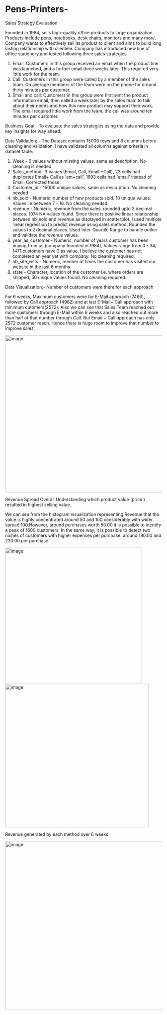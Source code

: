 # Pens-Printers-
Sales Strategy Evaluation

Founded in 1984, sells high-quality office products to large organization. 
Products include pens, notebooks, desk chairs, monitors and many more. 
Company wants to effectively sell its product to client and aims to build long lasting relationship with clientele. 
Company has introduced new line of office stationery and tested  following three sales strategies 

1. Email: Customers in this group received an email when the product line was launched, and a further email three weeks later. This required very little work for the team. 
2. Call: Customers in this group were called by a member of the sales team. On average members of the team were on the phone for around thirty minutes per customer. 
3. Email and call: Customers in this group were first sent the product information email, then called a week later by the sales team to talk about their needs and how this new product may support their work. The email required little work from the team, the call was around ten minutes per customer.

Business Goal - To evaluate  the sales strategies using the data and provide key insights for way ahead.

Data Validation; - 
The Dataset contains 15000 rows and 8 columns before cleaning and validation. I have validated all columns against criteria in dataset table:

1. Week - 6 values without missing values, same as description. No cleaning is needed
2. Sales_method- 3 values (Email, Call, Email +Call), 23 cells had duplicates Email+ Call as 'em+call', 1693 cells had 'email' instead of Email. Corrected those. 
3. Customer_id - 15000 unique values, same as description. No cleaning needed
4. nb_sold - Numeric, number of new products sold. 10 unique values. Values lie between 7 - 16. No cleaning needed. 
5. revenue - Numeric, revenue from the sales, rounded upto 2 decimal places. 1074 NA values found. Since there is positive linear relationship between nb_sold and revenue as displayed in scatterplot. I used multiple linear regression to predict revenue using sales method. Rounded the values to 2 decimal places. Used Inter-Quartile Range to handle outlier and validate the revenue values. 
6. year_as_customer - Numeric, number of years customer has been buying from us (company founded in 1984), Values range from 0 - 34, 1471 customers have 0 as value, I believe the customer has not completed an year yet with company. No cleaning required.
7. nb_site_vists - Numeric, number of times the customer has visited our website in the last 6 months
8. state - Character, location of the customer i.e. where orders are shipped, 50 unique values found. No cleaning required.

Data Visualization;- 
Number of customers were there for each approach

For 6 weeks, Maximum customers were for E-Mail approach (7466), followed by Call approach (4962) and at last E-Mail+ Call approach with minimum cutomers(2572). Also we can see that Sales Team reached out more customers through E-Mail within 6 weeks and also reached out more than half of that number through Call. But Email + Call approach has only 2572 customer reach. Hence there is huge room to improve that number to improve sales. 

<img width="505" alt="image" src="https://github.com/BinnyKaur/Pens-Printers-/assets/98864589/4af52a5b-2b87-4202-856d-026e861afc03">


Revenue Spread Overall 
Understanding which product value (price ) resulted in highest selling value. 

We can see from the histogram visualization representing  Revenue that the value is highly concentrated around 50 and 100 considerably with wider spread 100.However, around purchases worth 50.00 it is possible to identify a peak of 1600 customers. In the same way, it is possible to detect two niches of customers with higher expenses per purchase, around 180.00 and 230.00 per purchase.

<img width="438" alt="image" src="https://github.com/BinnyKaur/Pens-Printers-/assets/98864589/85a66211-c26d-4893-9b4c-4e4c85ebff50">


<img width="461" alt="image" src="https://github.com/BinnyKaur/Pens-Printers-/assets/98864589/7182f102-b8d2-42a7-9377-a53b82c0ae12">




Revenue generated by each method over 6 weeks 


<img width="543" alt="image" src="https://github.com/BinnyKaur/Pens-Printers-/assets/98864589/e0d1df45-3674-4963-8c46-b2e9b3194b45">







